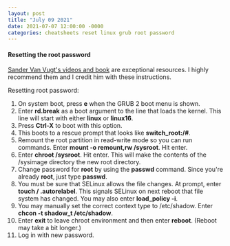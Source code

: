 ```yaml
---
layout: post
title: "July 09 2021"
date: 2021-07-07 12:00:00 -0000
categories: cheatsheets reset linux grub root password
---
```


#### Resetting the root password

[Sander Van Vugt's videos and book](https://www.sandervanvugt.com/) are exceptional resources. I highly recommend them and I credit him with these instructions.

Resetting root password:
1. On system boot, press **e** when the GRUB 2 boot menu is shown.
2. Enter **rd.break** as a boot argument to the line that loads the kernel. This line will start with either **linux** or **linux16**.
3. Press **Ctrl-X** to boot with this option.
4. This boots to a rescue prompt that looks like **switch_root:/#**.
5. Remount the root partition in read-write mode so you can run commands. Enter **mount -o remount,rw /sysroot**. Hit enter.
6. Enter **chroot /sysroot**. Hit enter. This will make the contents of the /sysimage directory the new root directory.
7. Change password for **root** by using the **passwd** command. Since you're already **root**, just type **passwd**.
8. You must be sure that SELinux allows the file changes. At prompt, enter **touch / .autorelabel**. This signals SELinux on next reboot that file system has changed. You may also enter **load_policy -i**.
9. You may manually set the correct context type to /etc/shadow. Enter **chcon -t shadow_t /etc/shadow**.
10. Enter **exit** to leave chroot environment and then enter **reboot**. (Reboot may take a bit longer.)
11. Log in with new password.


